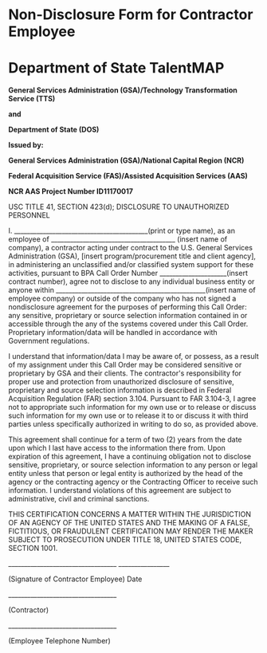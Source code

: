 Non-Disclosure Form for Contractor Employee
===========================================

Department of State TalentMAP
=============================

**General Services Administration (GSA)/Technology Transformation Service (TTS)**

**and**

**Department of State (DOS)**

**Issued by:**

**General Services Administration (GSA)/National Capital Region (NCR)**

**Federal Acquisition Service (FAS)/Assisted Acquisition Services (AAS)**

**NCR AAS Project Number ID11170017**

USC TITLE 41, SECTION 423(d); DISCLOSURE TO UNAUTHORIZED PERSONNEL

I. \_\_\_\_\_\_\_\_\_\_\_\_\_\_\_\_\_\_\_\_\_\_\_\_\_\_\_\_\_\_\_\_\_\_\_\_\_\_\_\_\_\_(print or type name), as an employee of \_\_\_\_\_\_\_\_\_\_\_\_\_\_\_\_\_\_\_\_\_\_\_\_\_\_\_\_\_\_\_\_\_\_\_\_\_\_\_ (insert name of company), a contractor acting under contract to the U.S. General Services Administration (GSA), \[insert program/procurement title and client agency\], in administering an unclassified and/or classified system support for these activities, pursuant to BPA Call Order Number \_\_\_\_\_\_\_\_\_\_\_\_\_\_\_\_\_\_\_\_\_(insert contract number), agree not to disclose to any individual business entity or anyone within \_\_\_\_\_\_\_\_\_\_\_\_\_\_\_\_\_\_\_\_\_\_\_\_\_\_\_\_\_\_\_\_\_\_\_\_\_\_\_\_\_\_\_\_\_\_\_(insert name of employee company) or outside of the company who has not signed a nondisclosure agreement for the purposes of performing this Call Order: any sensitive, proprietary or source selection information contained in or accessible through the any of the systems covered under this Call Order. Proprietary information/data will be handled in accordance with Government regulations.

I understand that information/data I may be aware of, or possess, as a result of my assignment under this Call Order may be considered sensitive or proprietary by GSA and their clients. The contractor's responsibility for proper use and protection from unauthorized disclosure of sensitive, proprietary and source selection information is described in Federal Acquisition Regulation (FAR) section 3.104. Pursuant to FAR 3.104-3, I agree not to appropriate such information for my own use or to release or discuss such information for my own use or to release it to or discuss it with third parties unless specifically authorized in writing to do so, as provided above.

This agreement shall continue for a term of two (2) years from the date upon which I last have access to the information there from. Upon expiration of this agreement, I have a continuing obligation not to disclose sensitive, proprietary, or source selection information to any person or legal entity unless that person or legal entity is authorized by the head of the agency or the contracting agency or the Contracting Officer to receive such information. I understand violations of this agreement are subject to administrative, civil and criminal sanctions.

THIS CERTIFICATION CONCERNS A MATTER WITHIN THE JURISDICTION OF AN AGENCY OF THE UNITED STATES AND THE MAKING OF A FALSE, FICTITIOUS, OR FRAUDULENT CERTIFICATION MAY RENDER THE MAKER SUBJECT TO PROSECUTION UNDER TITLE 18, UNITED STATES CODE, SECTION 1001.

\_\_\_\_\_\_\_\_\_\_\_\_\_\_\_\_\_\_\_\_\_\_\_\_\_\_\_\_\_\_\_\_\_\_ \_\_\_\_\_\_\_\_\_\_\_\_\_\_\_\_

(Signature of Contractor Employee) Date

\_\_\_\_\_\_\_\_\_\_\_\_\_\_\_\_\_\_\_\_\_\_\_\_\_\_\_\_\_\_\_\_\_\_

(Contractor)

\_\_\_\_\_\_\_\_\_\_\_\_\_\_\_\_\_\_\_\_\_\_\_\_\_\_\_\_\_\_\_\_\_\_

(Employee Telephone Number)
